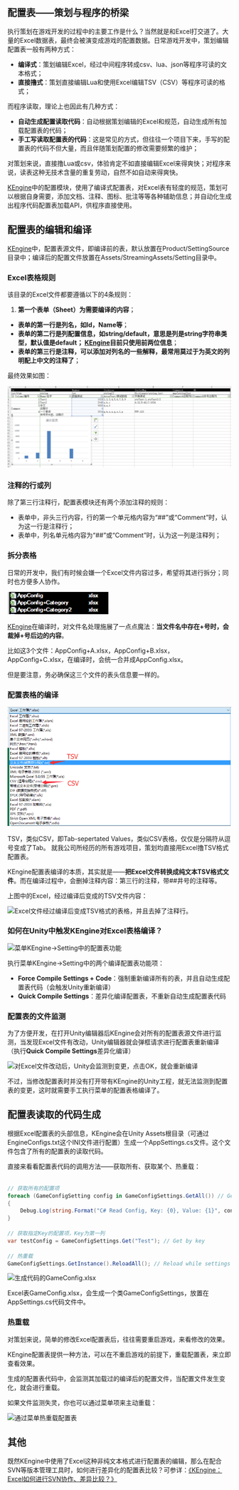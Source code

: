
## 配置表——策划与程序的桥梁

执行策划在游戏开发的过程中的主要工作是什么？当然就是和Excel打交道了。大量的Excel数据表，最终会被演变成游戏的配置数据。日常游戏开发中，策划编辑配置表一般有两种方式：

- **编译式**：策划编辑Excel，经过中间程序转成csv、lua、json等程序可读的文本格式；
- **直接撸式**：策划直接编辑Lua和使用Excel编辑TSV（CSV）等程序可读的格式；

而程序读取，理论上也因此有几种方式：

- **自动生成配置读取代码**：自动根据策划编辑的Excel和规范，自动生成所有加载配置表的代码；
- **手工写读取配置表的代码**：这是常见的方式，但往往一个项目下来，手写的配置表的代码不但大量，而且伴随策划配置的修改需要频繁的维护；

对策划来说，直接撸Lua或csv，体验肯定不如直接编辑Excel来得爽快；对程序来说，读表这种无技术含量的重复劳动，自然不如自动来得爽快。

[KEngine](https://github.com/mr-kelly/KEngine)中的配置模块，使用了编译式配置表，对Excel表有轻度的规范，策划可以根据自身需要，添加文档、注释、图标、批注等等各种辅助信息；并自动化生成出程序代码配置表加载API，供程序直接使用。

## 配置表的编辑和编译

[KEngine](https://github.com/mr-kelly/KEngine)中，配置表源文件，即编译前的表，默认放置在Product/SettingSource目录中；编译后的配置文件放置在Assets/StreamingAssets/Setting目录中。

### Excel表格规则

该目录的Excel文件都要遵循以下的4条规则：

1. **第一个表单（Sheet）为需要编译的内容**；
- **表单的第一行是列名，如Id，Name等**；
- **表单的第二行是列配置信息，如string/default，意思是列是string字符串类型，默认值是default； [KEngine](https://github.com/mr-kelly/KEngine)目前只使用前两位信息**；
- **表单的第三行是注释，可以添加对列名的一些解释，最常用莫过于为英文的列明配上中文的注释了**；

最终效果如图：

![** 使用编译模式的最大好处，策划人员可以在Excel上进行注释、图表、批注等附加工作，甚至可以把一些文字描述文档，放到Sheet2。让配置表与文档结合在一起。 **](../images/setting/guide-1.png)

### 注释的行或列

除了第三行注释行，配置表模块还有两个添加注释的规则：

- 表单中，非头三行内容，行的第一个单元格内容为“##”或“Comment”时，认为这一行是注释行；
- 表单中，列名单元格内容为“##”或“Comment”时，认为这一列是注释列；

### 拆分表格

日常的开发中，我们有时候会嫌一个Excel文件内容过多，希望将其进行拆分；同时也方便多人协作。

![文件名中使用“+”进行拆表](../images/setting/guide-2.png)

[KEngine](https://github.com/mr-kelly/KEngine)在编译时，对文件名处理施展了一点点魔法：**当文件名中存在+号时，会裁掉+号后边的内容**。

比如这3个文件：AppConfig+A.xlsx，AppConfig+B.xlsx，AppConfig+C.xlsx，在编译时，会统一合并成AppConfig.xlsx。

但是要注意，务必确保这三个文件的表头信息要一样的。

### 配置表格的编译

![Excel另存为中的“制表符分隔”文本文件就是所谓的TSV](../images/setting/guide-3.png)

TSV，类似CSV，即Tab-sepertated Values，类似CSV表格，仅仅是分隔符从逗号变成了Tab。 就我公司所经历的所有游戏项目，策划均直接用Excel撸TSV格式配置表。

KEngine配置表编译的本质，其实就是——**把Excel文件转换成纯文本TSV格式文件**。而在编译过程中，会删掉注释内容：第三行的注释，带##井号的注释等。

上图中的Excel，经过编译后变成的TSV文件内容：

![**Excel文件经过编译后变成TSV格式的表格，并且去掉了注释行。**](http://upload-images.jianshu.io/upload_images/1835687-77dad136de19b812.png?imageMogr2/auto-orient/strip%7CimageView2/2/w/1240)

### 如何在Unity中触发KEngine对Excel表格编译？

![菜单KEngine->Setting中的配置表功能](http://upload-images.jianshu.io/upload_images/1835687-5c00562fcc0c2a33.png?imageMogr2/auto-orient/strip%7CimageView2/2/w/1240)

执行菜单KEngine->Setting中的两个编译配置表功能项：

- **Force Compile Settings + Code**：强制重新编译所有的表，并且自动生成配置表代码（会触发Unity重新编译）
- **Quick Compile Settings**：差异化编译配置表，不重新自动生成配置表代码

### 配置表的文件监测

为了方便开发，在打开Unity编辑器后KEngine会对所有的配置表源文件进行监测，当发现Excel文件有改动，Unity编辑器就会弹框请求进行配置表重新编译（执行**Quick Compile Settings**差异化编译）

![对Excel文件改动后，Unity会监测到变更，点击OK，就会重新编译](http://upload-images.jianshu.io/upload_images/1835687-21005c7adf1189ef.png?imageMogr2/auto-orient/strip%7CimageView2/2/w/1240)

不过，当修改配置表时并没有打开带有KEngine的Unity工程，就无法监测到配置表的变更，这时就需要手工执行菜单的配置表格编译了。


## 配置表读取的代码生成

根据Excel配置表的头部信息，KEngine会在Unity Assets根目录（可通过EngineConfigs.txt这个INI文件进行配置）生成一个AppSettings.cs文件。这个文件包含了所有的配置表的读取代码。

直接来看看配置表代码的调用方法——获取所有、获取某个、热重载：
```csharp

// 获取所有的配置项
foreach (GameConfigSetting config in GameConfigSettings.GetAll()) // Get all Configs
{
    Debug.Log(string.Format("C# Read Config, Key: {0}, Value: {1}", config.Id, config.Value));
}

// 获取指定Key的配置项，Key为第一列
var testConfig = GameConfigSettings.Get("Test"); // Get by key

// 热重载
GameConfigSettings.GetInstance().ReloadAll(); // Reload while settings recompile
```
![生成代码的GameConfig.xlsx](http://upload-images.jianshu.io/upload_images/1835687-794f4ae971e3c4da.png?imageMogr2/auto-orient/strip%7CimageView2/2/w/1240)

Excel表GameConfig.xlsx，会生成一个类GameConfigSettings，放置在AppSettings.cs代码文件中。

### 热重载

对策划来说，简单的修改Excel配置表后，往往需要重启游戏，来看修改的效果。

KEngine配置表提供一种方法，可以在不重启游戏的前提下，重载配置表，来立即查看效果。

生成的配置表代码中，会监测其加载过的编译后的配置文件，当配置文件发生变化，就会进行重载。

如果文件监测失灵，你也可以通过菜单项来主动重载：

![通过菜单热重载配置表](http://upload-images.jianshu.io/upload_images/1835687-102786910d178ced.png?imageMogr2/auto-orient/strip%7CimageView2/2/w/1240)


## 其他

既然KEngine中使用了Excel这种非纯文本格式进行配置表的编辑，那么在配合SVN等版本管理工具时，如何进行差异化的配置表比较？可参详：[《KEngine：Excel如何进行SVN协作、差异比较？》](http://www.jianshu.com/p/2ea5468e9d5b)
